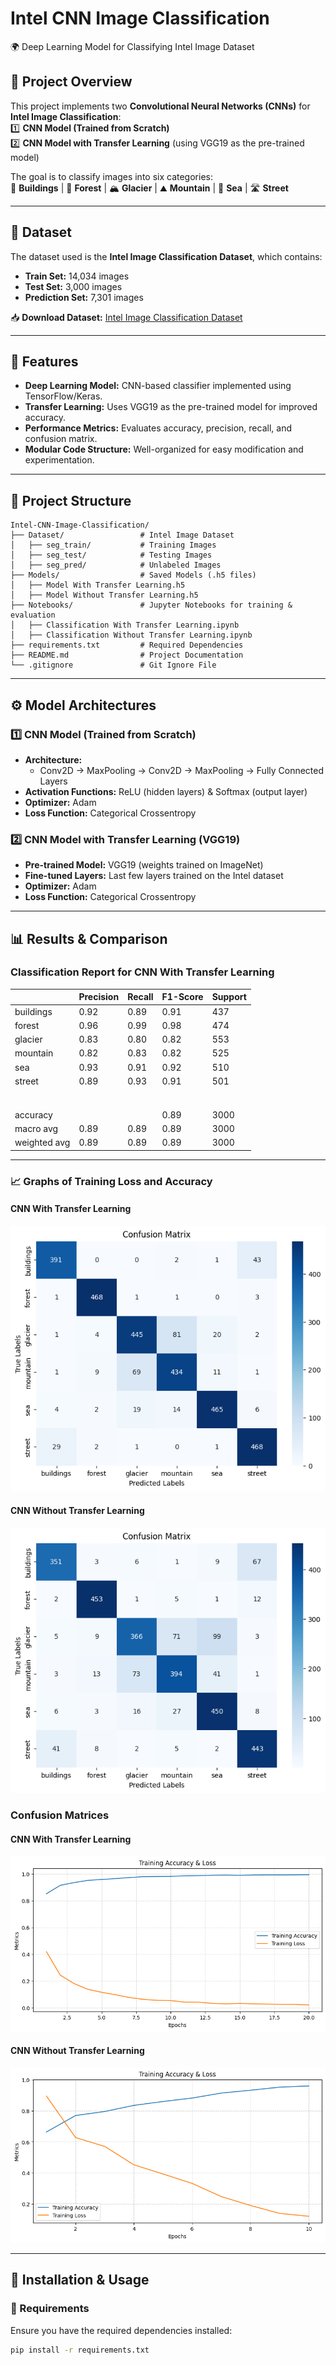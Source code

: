# Intel CNN Image Classification

🌍 Deep Learning Model for Classifying Intel Image Dataset

## **📌 Project Overview**  
This project implements two **Convolutional Neural Networks (CNNs)** for **Intel Image Classification**:  
1️⃣ **CNN Model (Trained from Scratch)**  
2️⃣ **CNN Model with Transfer Learning** (using VGG19 as the pre-trained model)

The goal is to classify images into six categories:  
🏢 **Buildings** | 🌲 **Forest** | 🏔 **Glacier** | ⛰ **Mountain** | 🌊 **Sea** | 🛣 **Street**

---

## **📂 Dataset**  
The dataset used is the **Intel Image Classification Dataset**, which contains:  
- **Train Set:** 14,034 images  
- **Test Set:** 3,000 images  
- **Prediction Set:** 7,301 images  

📥 **Download Dataset:** [Intel Image Classification Dataset](https://www.kaggle.com/datasets/puneet6060/intel-image-classification)

---

## **🚀 Features**

- **Deep Learning Model:** CNN-based classifier implemented using TensorFlow/Keras.
- **Transfer Learning:** Uses VGG19 as the pre-trained model for improved accuracy.
- **Performance Metrics:** Evaluates accuracy, precision, recall, and confusion matrix.
- **Modular Code Structure:** Well-organized for easy modification and experimentation.

---

## **📂 Project Structure**


```
Intel-CNN-Image-Classification/
├── Dataset/                 # Intel Image Dataset
│   ├── seg_train/           # Training Images
│   ├── seg_test/            # Testing Images
│   ├── seg_pred/            # Unlabeled Images
├── Models/                  # Saved Models (.h5 files)
│   ├── Model With Transfer Learning.h5
│   ├── Model Without Transfer Learning.h5
├── Notebooks/               # Jupyter Notebooks for training & evaluation
│   ├── Classification With Transfer Learning.ipynb
│   ├── Classification Without Transfer Learning.ipynb
├── requirements.txt         # Required Dependencies
├── README.md                # Project Documentation
└── .gitignore               # Git Ignore File
```

---

## **⚙️ Model Architectures**  

### **1️⃣ CNN Model (Trained from Scratch)**  
- **Architecture:**  
  - Conv2D → MaxPooling → Conv2D → MaxPooling → Fully Connected Layers  
- **Activation Functions:** ReLU (hidden layers) & Softmax (output layer)  
- **Optimizer:** Adam  
- **Loss Function:** Categorical Crossentropy  

### **2️⃣ CNN Model with Transfer Learning (VGG19)**  
- **Pre-trained Model:** VGG19 (weights trained on ImageNet)  
- **Fine-tuned Layers:** Last few layers trained on the Intel dataset  
- **Optimizer:** Adam  
- **Loss Function:** Categorical Crossentropy  

---

## **📊 Results & Comparison**  

### **Classification Report for CNN With Transfer Learning**

|              | Precision | Recall | F1-Score | Support |
|--------------|-----------|--------|----------|---------|
| buildings    |    0.92   |  0.89  |   0.91   |   437   |
| forest       |    0.96   |  0.99  |   0.98   |   474   |
| glacier      |    0.83   |  0.80  |   0.82   |   553   |
| mountain     |    0.82   |  0.83  |   0.82   |   525   |
| sea          |    0.93   |  0.91  |   0.92   |   510   |
| street       |    0.89   |  0.93  |   0.91   |   501   |
|              |           |        |          |         |
|              |           |        |          |         |
|              |           |        |          |         |
|              |           |        |          |         |
|              |           |        |          |         |
|              |           |        |          |         |
| accuracy     |           |        |   0.89   |   3000  |
| macro avg    |    0.89   |  0.89  |   0.89   |   3000  |
| weighted avg |    0.89   |  0.89  |   0.89   |   3000  |

---

###  **📈 Graphs of Training Loss and Accuracy**
#### **CNN With Transfer Learning**
![Confusion Matrix](Results/Confusion%20Matrix%20TL.png)

#### **CNN Without Transfer Learning**
![Confusion Matrix](Results/Confusion%20Matrix.png)


###  **Confusion Matrices**
#### **CNN With Transfer Learning**
![Loss and Accuracy Graphs](Results/Plots%20TL.png)

#### **CNN Without Transfer Learning**
![Loss and Accuracy Graphs](Results/Plots.png)


---

## **🚀 Installation & Usage**  

### **🔧 Requirements**  
Ensure you have the required dependencies installed:  
```bash
pip install -r requirements.txt
